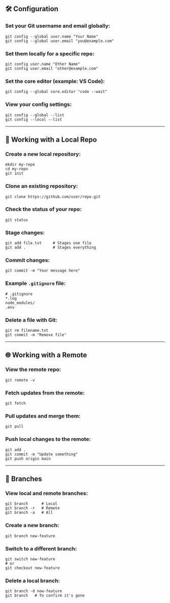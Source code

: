 ## 🛠️ Configuration

### Set your Git username and email globally:
```
git config --global user.name "Your Name"
git config --global user.email "you@example.com"
```

### Set them locally for a specific repo:
```
git config user.name "Other Name"
git config user.email "other@example.com"
```

### Set the core editor (example: VS Code):
```
git config --global core.editor "code --wait"
```

### View your config settings:
```
git config --global --list
git config --local --list
```

---

## 📁 Working with a Local Repo

### Create a new local repository:
```
mkdir my-repo
cd my-repo
git init
```

### Clone an existing repository:
```
git clone https://github.com/user/repo.git
```

### Check the status of your repo:
```
git status
```

### Stage changes:
```
git add file.txt     # Stages one file
git add .            # Stages everything
```

### Commit changes:
```
git commit -m "Your message here"
```

### Example `.gitignore` file:
```
# .gitignore
*.log
node_modules/
.env
```

### Delete a file with Git:
```
git rm filename.txt
git commit -m "Remove file"
```

---

## 🌐 Working with a Remote

### View the remote repo:
```
git remote -v
```

### Fetch updates from the remote:
```
git fetch
```

### Pull updates and merge them:
```
git pull
```

### Push local changes to the remote:
```
git add .
git commit -m "Update something"
git push origin main
```

---

## 🌿 Branches

### View local and remote branches:
```
git branch      # Local
git branch -r   # Remote
git branch -a   # All
```

### Create a new branch:
```
git branch new-feature
```

### Switch to a different branch:
```
git switch new-feature
# or
git checkout new-feature
```

### Delete a local branch:
```
git branch -d new-feature
git branch   # To confirm it's gone
